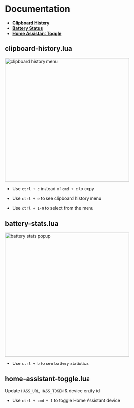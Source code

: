 # Documentation

- [**Clipboard History**](#clipboard-historylua)
- [**Battery Status**](#battery-statslua)
- [**Home Assistant Toggle**](#home-assistant-togglelua)

## clipboard-history.lua

<img src="./img/c-hist.png" alt="clipboard history menu" width="400"/>

- Use `ctrl + c` instead of `cmd + c` to copy

- Use `ctrl + e` to see clipboard history menu

- Use `ctrl + 1-9` to select from the menu

## battery-stats.lua

<img src="./img/battery-stats.png" alt="battery stats popup" width="400"/>

- Use `ctrl + b` to see battery statistics

## home-assistant-toggle.lua

Update `HASS_URL`, `HASS_TOKEN` & device entity id

- Use `ctrl + cmd + 1` to toggle Home Assistant device
